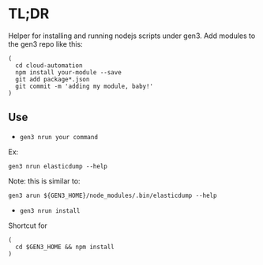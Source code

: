 # TL;DR

Helper for installing and running nodejs scripts under gen3.
Add modules to the gen3 repo like this:
```
(
  cd cloud-automation
  npm install your-module --save
  git add package*.json
  git commit -m 'adding my module, baby!'
)
```

## Use

* `gen3 nrun your command`

Ex:
```
gen3 nrun elasticdump --help
```

Note: this is similar to:
```
gen3 arun ${GEN3_HOME}/node_modules/.bin/elasticdump --help
```

* `gen3 nrun install`

Shortcut for 
```
(
  cd $GEN3_HOME && npm install
)
```
